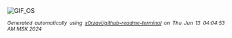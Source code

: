 <div align="justify">
<picture>
    <source media="(prefers-color-scheme: dark)" srcset="https://i.ibb.co/hFgyYrW/output-gif.gif">
    <source media="(prefers-color-scheme: light)" srcset="https://i.ibb.co/hFgyYrW/output-gif.gif">
    <img alt="GIF_OS" src="https://i.ibb.co/hFgyYrW/output-gif.gif">
</picture>

<sub><i>Generated automatically using [x0rzavi/github-readme-terminal](https://github.com/x0rzavi/github-readme-terminal) on Thu Jun 13 04:04:53 AM MSK 2024</i></sub>

</div>

<!-- Image deletion URL: https://ibb.co/jk8TJqM/f020ddf21668e28606906a5a280ad981 -->